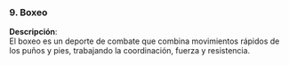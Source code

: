 ### 9. Boxeo

**Descripción**:  
El boxeo es un deporte de combate que combina movimientos rápidos de los puños y pies, trabajando la coordinación, fuerza y resistencia.